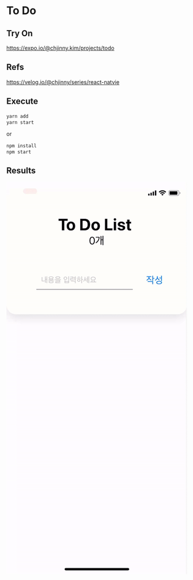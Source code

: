 # To Do

## Try On
https://expo.io/@chjinny.kim/projects/todo

## Refs
https://velog.io/@chjinny/series/react-natvie

## Execute
```
yarn add
yarn start
```
or
```
npm install
npm start
```

## Results
![](./img/01.gif)
